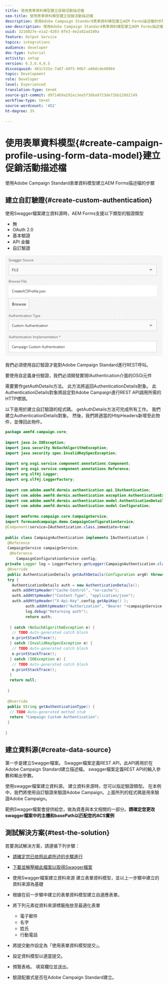 ```yaml
---
title: 使用表單資料模型建立促銷活動描述檔
seo-title: 使用表單資料模型建立促銷活動描述檔
description: 使用Adobe Campaign Standard表單資料模型建立AEM Forms描述檔的步驟
seo-description: 使用Adobe Campaign Standard表單資料模型建立AEM Forms描述檔的步驟
uuid: 3216827e-e1a2-4203-8fe3-4e2a82ad180a
feature: Output Service
topics: integrations
audience: developer
doc-type: tutorial
activity: setup
version: 6.3,6.4,6.5
discoiquuid: 461c532e-7a07-49f5-90b7-ad0dcde40984
topic: Development
role: Developer
level: Experienced
translation-type: tm+mt
source-git-commit: d9714b9a291ec3ee5f3dba9723de72bb120d2149
workflow-type: tm+mt
source-wordcount: '452'
ht-degree: 3%

---
```



# 使用表單資料模型{#create-campaign-profile-using-form-data-model}建立促銷活動描述檔

使用Adobe Campaign Standard表單資料模型建立AEM Forms描述檔的步驟

## 建立自訂驗證{#create-custom-authentication}

使用Swagger檔案建立資料源時，AEM Forms支援以下類型的驗證類型

* 無
* OAuth 2.0
* 基本驗證
* API 金鑰
* 自訂驗證

![campafdm](assets/campaignfdm.gif)

我們必須使用自訂驗證才能對Adobe Campaign Standard進行REST呼叫。

要使用自定義身份驗證，我們必須開發實現IAuthentication介面的OSGi元件

需要實作getAuthDetails方法。 此方法將返回AuthenticationDetails對象。 此AuthenticationDetails對象將設定對Adobe Campaign進行REST API調用所需的HTTP標頭。

以下是用於建立自訂驗證的程式碼。 getAuthDetails方法可完成所有工作。 我們建立AuthenticationDetails對象。 然後，我們將適當的HttpHeaders新增至此物件，並傳回此物件。

```java
package aemfd.campaign.core;

import java.io.IOException;
import java.security.NoSuchAlgorithmException;
import java.security.spec.InvalidKeySpecException;

import org.osgi.service.component.annotations.Component;
import org.osgi.service.component.annotations.Reference;
import org.slf4j.Logger;
import org.slf4j.LoggerFactory;

import com.adobe.aemfd.dermis.authentication.api.IAuthentication;
import com.adobe.aemfd.dermis.authentication.exception.AuthenticationException;
import com.adobe.aemfd.dermis.authentication.model.AuthenticationDetails;
import com.adobe.aemfd.dermis.authentication.model.Configuration;

import aemforms.campaign.core.CampaignService;
import formsandcampaign.demo.CampaignConfigurationService;
@Component(service=IAuthentication.class,immediate=true)

public class CampaignAuthentication implements IAuthentication {
 @Reference
 CampaignService campaignService;
  @Reference
     CampaignConfigurationService config;
private Logger log = LoggerFactory.getLogger(CampaignAuthentication.class);
 @Override
 public AuthenticationDetails getAuthDetails(Configuration arg0) throws AuthenticationException {
 try {
   AuthenticationDetails auth = new AuthenticationDetails();
   auth.addHttpHeader("Cache-Control", "no-cache");
   auth.addHttpHeader("Content-Type", "application/json");
   auth.addHttpHeader("X-Api-Key",config.getApiKey() );
         auth.addHttpHeader("Authorization", "Bearer "+campaignService.getAccessToken());
         log.debug("Returning auth");
         return auth;
   
  } catch (NoSuchAlgorithmException e) {
   // TODO Auto-generated catch block
   e.printStackTrace();
  } catch (InvalidKeySpecException e) {
   // TODO Auto-generated catch block
   e.printStackTrace();
  } catch (IOException e) {
   // TODO Auto-generated catch block
   e.printStackTrace();
  }
  return null;
  
 }

 @Override
 public String getAuthenticationType() {
  // TODO Auto-generated method stub
  return "Campaign Custom Authentication";
 }

}
```

## 建立資料源{#create-data-source}

第一步是建立Swagger檔案。 Swagger檔案定義REST API，此API將用於在Adobe Campaign Standard建立描述檔。 swagger檔案定義REST API的輸入參數和輸出參數。

使用swagger檔案建立資料源。 建立資料來源時，您可以指定驗證類型。 在本例中，我們將使用自訂驗證來驗證Adobe Campaign。上面所列的程式碼是用來驗證Adobe Campaign。

範例Swagger檔案會提供給您，做為資產與本文相關的一部分。**請確定您更改swagger檔案中的主機和basePath以匹配您的ACS實例**

## 測試解決方案{#test-the-solution}

若要測試解決方案，請遵循下列步驟：
* [請確定您已依照此處所述的步驟進行](aem-forms-with-campaign-standard-getting-started-tutorial.md)
* [下載並解壓縮此檔案以取得Swagger檔案](assets/create-acs-profile-swagger-file.zip)
* 使用Swagger檔案建立資料來源
建立表單資料模型，並以上一步驟中建立的資料來源為基礎
* 根據在前一步驟中建立的表單資料模型建立自適應表單。
* 將下列元素從資料來源標籤拖放至最適化表單

   * 電子郵件
   * 名字
   * 姓氏
   * 行動電話

* 將提交動作設定為「使用表單資料模型提交」。
* 設定資料模型以適當提交。
* 預覽表格。 填寫欄位並送出。
* 驗證配置式是否在Adobe Campaign Standard建立。
